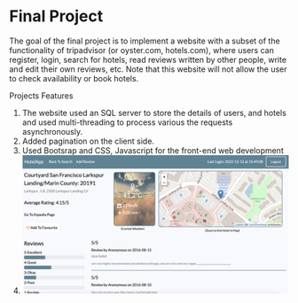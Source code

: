 # Final Project
The goal of the final project is to implement a website with a subset of the functionality of tripadvisor (or oyster.com, hotels.com), where users can register, login, search for hotels, read reviews written by other people, write and edit their own reviews, etc. Note that this website will not allow the user to check availability or book hotels.

Projects Features
1. The website used an SQL server to store the details of users, and hotels and used multi-threading to process various the requests asynchronously.
2. Added pagination on the client side.
3. Used Bootsrap and CSS, Javascript for the front-end web development
4. ![Alt Text](https://github.com/agupta2095/hotelApp/blob/main/Screen%20Shot%202022-12-12%20at%203.59.45%20PM.png?raw=true)
